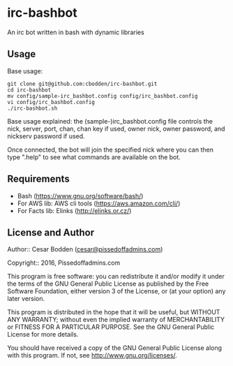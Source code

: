 irc-bashbot
====

An irc bot written in bash with dynamic libraries

Usage
----
Base usage:
```
git clone git@github.com:cbodden/irc-bashbot.git
cd irc-bashbot
mv config/sample-irc_bashbot.config config/irc_bashbot.config
vi config/irc_bashbot.config
./irc-bashbot.sh
```

Base usage explained:
the (sample-)irc_bashbot.config file controls the nick, server, port,
chan, chan key if used, owner nick, owner password, and nickserv password
if used.

Once connected, the bot will join the specified nick where you can then
type ".help" to see what commands are available on the bot.


Requirements
----

- Bash (https://www.gnu.org/software/bash/)
- For AWS lib: AWS cli tools (https://aws.amazon.com/cli/)
- For Facts lib: Elinks (http://elinks.or.cz/)

License and Author
----

Author:: Cesar Bodden (cesar@pissedoffadmins.com)

Copyright:: 2016, Pissedoffadmins.com

This program is free software: you can redistribute it and/or modify
it under the terms of the GNU General Public License as published by
the Free Software Foundation, either version 3 of the License, or
(at your option) any later version.

This program is distributed in the hope that it will be useful,
but WITHOUT ANY WARRANTY; without even the implied warranty of
MERCHANTABILITY or FITNESS FOR A PARTICULAR PURPOSE.  See the
GNU General Public License for more details.

You should have received a copy of the GNU General Public License
along with this program.  If not, see <http://www.gnu.org/licenses/>.
